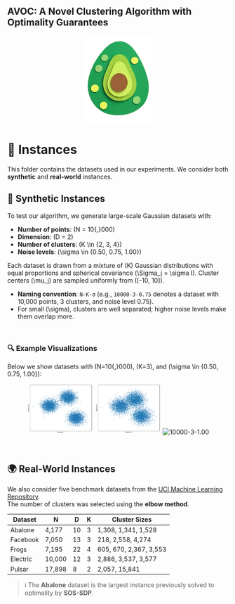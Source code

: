 ## AVOC: A Novel Clustering Algorithm with Optimality Guarantees </br>

<p align="center">
  <img src="https://github.com/AnnaLivia/AVOC/blob/main/Figures/logo.png" width="160" height="200" />
</p>

# 📂 Instances

This folder contains the datasets used in our experiments. We consider both **synthetic** and **real-world** instances.
<br>


## 🧪 Synthetic Instances
To test our algorithm, we generate large-scale Gaussian datasets with:
- **Number of points**: \(N = 10{,}000\)  
- **Dimension**: \(D = 2\)  
- **Number of clusters**: \(K \in \{2, 3, 4\}\)  
- **Noise levels**: \(\sigma \in \{0.50, 0.75, 1.00\}\)  

Each dataset is drawn from a mixture of \(K\) Gaussian distributions with equal proportions and spherical covariance \(\Sigma_j = \sigma I\). Cluster centers \(\mu_j\) are sampled uniformly from \([-10, 10]\).  

- **Naming convention**: `N-K-σ` (e.g., `10000-3-0.75` denotes a dataset with 10,000 points, 3 clusters, and noise level 0.75).  
- For small \(\sigma\), clusters are well separated; higher noise levels make them overlap more.  
<br>

### 🔍 Example Visualizations
Below we show datasets with \(N=10{,}000\), \(K=3\), and \(\sigma \in \{0.50, 0.75, 1.00\}\):

<p align="center">
  <img src="https://github.com/AnnaLivia/AVOC/blob/main/Figures/10000_3_05.png" alt="10000-3-0.50" width="30%">
  <img src="https://github.com/AnnaLivia/AVOC/blob/main/Figures/10000_3_075.png" alt="10000-3-0.75" width="30%">
  <img src="https://github.com/AnnaLivia/AVOC/blob/main/Figures/10000_3_10.png" alt="10000-3-1.00" width="30%">
</p>
<br>


## 🌍 Real-World Instances
We also consider five benchmark datasets from the [UCI Machine Learning Repository](https://archive.ics.uci.edu/).  
The number of clusters was selected using the **elbow method**.

| Dataset   | N     | D  | K | Cluster Sizes |
|-----------|-------|----|---|-----------------------------|
| Abalone   | 4,177 | 10 | 3 | 1,308, 1,341, 1,528 |
| Facebook  | 7,050 | 13 | 3 | 218, 2,558, 4,274 |
| Frogs     | 7,195 | 22 | 4 | 605, 670, 2,367, 3,553 |
| Electric  | 10,000| 12 | 3 | 2,886, 3,537, 3,577 |
| Pulsar    | 17,898|  8 | 2 | 2,057, 15,841 |


> ℹ️ The **Abalone** dataset is the largest instance previously solved to optimality by **SOS-SDP**.
